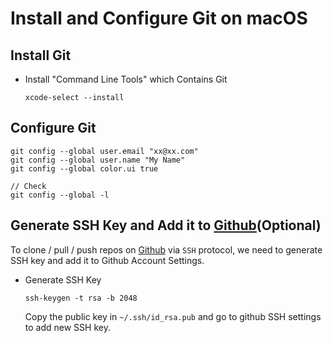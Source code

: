 # Install and Configure Git on macOS

## Install Git
* Install "Command Line Tools" which Contains Git

  ```
  xcode-select --install
  ```

## Configure Git
```
git config --global user.email "xx@xx.com"
git config --global user.name "My Name"
git config --global color.ui true

// Check
git config --global -l
```

## Generate SSH Key and Add it to [Github](https://github.com/)(Optional)
To clone / pull / push repos on [Github](https://github.com/) via `SSH` protocol, we need to generate SSH key and add it to Github Account Settings.
* Generate SSH Key
  ```
  ssh-keygen -t rsa -b 2048
  ```

  Copy the public key in `~/.ssh/id_rsa.pub` and go to github SSH settings to add new SSH key.
